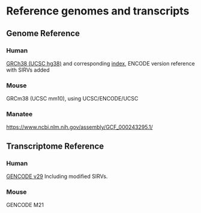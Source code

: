 # Reference genomes and transcripts


## Genome Reference

### Human 
[GRCh38 (UCSC hg38)](http://crick.bio.uci.edu/freese/lrgasp_data/hg38/hg38_SIRV.fa.gz) and corresponding [index](http://crick.bio.uci.edu/freese/lrgasp_data/hg38/hg38_SIRV.fa.fai), ENCODE version reference with SIRVs added

### Mouse

GRCm38 (UCSC mm10), using UCSC/ENCODE/UCSC 

### Manatee
https://www.ncbi.nlm.nih.gov/assembly/GCF_000243295.1/

## Transcriptome Reference

### Human
[GENCODE v29](http://crick.bio.uci.edu/freese/lrgasp_data/gencode.v29/gencode.v29.SIRV.ERCC.annotation.gtf.gz)
Including modified SIRVs.

### Mouse
GENCODE M21
